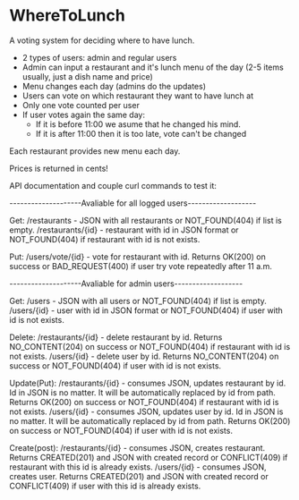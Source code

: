 # WhereToLunch

A voting system for deciding where to have lunch.

- 2 types of users: admin and regular users 
- Admin can input a restaurant and it's lunch menu of the day (2-5 items usually, just a dish name and price) 
- Menu changes each day (admins do the updates) 
- Users can vote on which restaurant they want to have lunch at 
- Only one vote counted per user 
- If user votes again the same day:  
    - If it is before 11:00 we asume that he changed his mind. 
    - If it is after 11:00 then it is too late, vote can't be changed 

Each restaurant provides new menu each day.

Prices is returned in cents!

API documentation and couple curl commands to test it:

--------------------Avaliable for all logged users-------------------

Get:
/restaurants  -  JSON with all restaurants or NOT_FOUND(404) if list is empty.
/restaurants/{id} - restaurant with id in JSON format or NOT_FOUND(404) if restaurant with id is not exists.

Put:
/users/vote/{id} - vote for restaurant with id. Returns OK(200) on success or BAD_REQUEST(400) if user try vote repeatedly after 11 a.m. 

--------------------Avaliable for admin users-------------------

Get:
/users - JSON with all users or NOT_FOUND(404) if list is empty.
/users/{id} - user with id in JSON format or NOT_FOUND(404) if user with id is not exists.

Delete:
/restaurants/{id} - delete restaurant by id. Returns NO_CONTENT(204) on success or NOT_FOUND(404) if restaurant with id is not exists.
/users/{id} - delete user by id. Returns NO_CONTENT(204) on success or NOT_FOUND(404) if user with id is not exists.

Update(Put):
/restaurants/{id} - consumes JSON, updates restaurant by id. Id in JSON is no matter. It will be automatically replaced by id from path. Returns OK(200) on success or NOT_FOUND(404) if restaurant with id is not exists.
/users/{id} - consumes JSON, updates user by id. Id in JSON is no matter. It will be automatically replaced by id from path. Returns OK(200) on success or NOT_FOUND(404) if user with id is not exists.

Create(post):
/restaurants/{id}  -  consumes JSON, creates restaurant. Returns CREATED(201) and JSON with created record or CONFLICT(409) if restaurant with this id is already exists.
/users/{id} - consumes JSON, creates user. Returns CREATED(201) and JSON with created record or CONFLICT(409) if user with this id is already exists.
